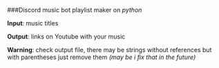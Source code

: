 ###Discord music bot playlist maker on *python*


**Input**: music titles

**Output**: links on Youtube with your music

**Warning**: check output file, there may be strings without references but with parentheses
just remove them
*(may be i fix that in the future)*
